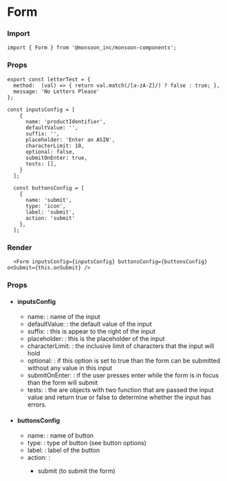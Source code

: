 # Form

### Import
```
import { Form } from '@monsoon_inc/monsoon-components';
```


### Props
```
export const letterTest = {
  method:  (val) => { return val.match(/[a-zA-Z]/) ? false : true; },
  message: 'No Letters Please'
};

const inputsConfig = [
    {
      name: 'productIdentifier',
      defaultValue: '',
      suffix: '',
      placeholder: 'Enter an ASIN',
      characterLimit: 10,
      optional: false,
      submitOnEnter: true,
      tests: [],
    }
  ];

  const buttonsConfig = [
    {
      name: 'submit',
      type: 'icon',
      label: 'submit',
      action: 'submit'
    },
  ];

```

### Render
```
  <Form inputsConfig={inputsConfig} buttonsConfig={buttonsConfig} onSubmit={this.onSubmit} />
```

### Props
  - #### inputsConfig
    - name: <string> : name of the input
    - defaultValue: <string> <int> <float> : the default value of the input
    - suffix: <string> : this is appear to the right of the input
    - placeholder: <string> : this is the placeholder of the input
    - characterLimit: <int> : the inclusive limit of characters that the input will hold
    - optional: <boolean> : if this option is set to true than the form can be submitted without any value in this input
    - submitOnEnter: <boolean> : if the user presses enter while the form is in focus than the form will submit
    - tests: <array> : the are objects with two function that are passed the input value and return true or false to determine whether the input has errors.

  - #### buttonsConfig
    - name: <string> : name of button
    - type: <string> : type of button (see button options)
    - label: <string> : label of the button
    - action: <string> :
      - submit (to submit the form)
